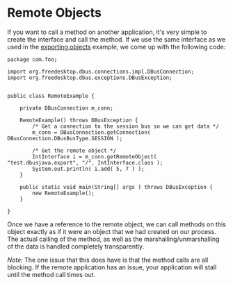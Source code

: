 # Remote Objects

If you want to call a method on another application, it's very simple to create
the interface and call the method.  If we use the same interface as we used
in the [exporting objects](./exporting-objects.html) example, we come up with
the following code:

```
package com.foo;

import org.freedesktop.dbus.connections.impl.DBusConnection;
import org.freedesktop.dbus.exceptions.DBusException;


public class RemoteExample {

    private DBusConnection m_conn;

    RemoteExample() throws DBusException {
        /* Get a connection to the session bus so we can get data */
        m_conn = DBusConnection.getConnection( DBusConnection.DBusBusType.SESSION );

        /* Get the remote object */
        IntInterface i = m_conn.getRemoteObject( "test.dbusjava.export", "/", IntInterface.class );
        System.out.println( i.add( 5, 7 ) );
    }

    public static void main(String[] args ) throws DBusException {
        new RemoteExample();
    }

}
```

Once we have a reference to the remote object, we can call methods on this
object exactly as if it were an object that we had created on our process.  The
actual calling of the method, as well as the marshalling/unmarshalling of the
data is handled completely transparently.

*Note:* The one issue that this does have is that the method calls are all
blocking.  If the remote application has an issue, your application will stall
until the method call times out.